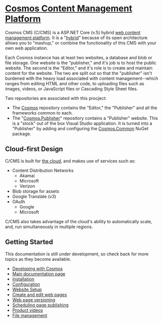 # [Cosmos Content Management Platform](https://cosmos.azureedge.net)


Cosmos CMS (C/CMS) is a ASP.NET Core (v.5) hybrid [web content management platform](https://en.wikipedia.org/wiki/Web_content_management_system). It is a "[hybrid](https://en.wikipedia.org/wiki/Mashup_(web_application_hybrid))"  because of its open architecture allows you to "mashup," or combine the functionality of this CMS with your own web application.

Each Cosmos instance has at least two websites, a database and blob or file storage. One website is the "publisher," and it's job is to host the public website.  The second is the "Editor," and it's role is to create and maintain content for the website.  The two are split out so that the "publisher" isn't burdened with the heavy load associated with content management--which ranges from editing HTML and other code, to uploading files such as images, videos, or JavaScript files or Cascading Style Sheet files.

Two repositories are associated with this procject:

* The [Cosmos](https://github.com/StateOfCalifornia/Cosmos) repository contains the "Editor," the "Publisher" and all the frameworks common to each.
* The "[Cosmos.Publisher](https://github.com/StateOfCalifornia/Cosmos.Publisher)" repository contains a "Publisher" website.  This is a "stock" out of the box Visual Studio application. It is turned into a "Publisher" by adding and configuring the [Cosmos.Common](https://www.nuget.org/packages/CDT.Cosmos.Cms.Common/) NuGet package.


## Cloud-first Design

C/CMS is built for [the cloud](https://cosmos.azureedge.net/), and makes use of services such as:

* Content Distribution Networks 
  * Akamai
  * Microsoft
  * Verizon
* Blob storage for assets
* Google Translate (v3)
* OAuth
  * Google
  * Microsoft

C/CMS also takes advantage of the cloud's ability to automatically scale, and, run simultaneously in multiple regions.

## Getting Started

This documentation is still under development, so check back for more topics as they become available.

* [Developing with Cosmos](/Documentation/DevelopingWithCosmos.md)
* [Main documentation page](https://cosmos.azureedge.net/documentation)
* [Installation](https://cosmos.azureedge.net/installation)
* [Configuration](https://cosmos.azureedge.net/configuration)
* [Website Setup](https://cosmos.azureedge.net/website_setup)
* [Create and edit web pages](https://cosmos.azureedge.net/edit_page)
* [Web page versioning](https://cosmos.azureedge.net/page_versions)
* [Scheduling page publishing](https://cosmos.azureedge.net/page_versions#ScheduleRelease)
* [Product videos](https://cosmos.azureedge.net/video)
* [File management](https://cosmos.azureedge.net/file_management)

